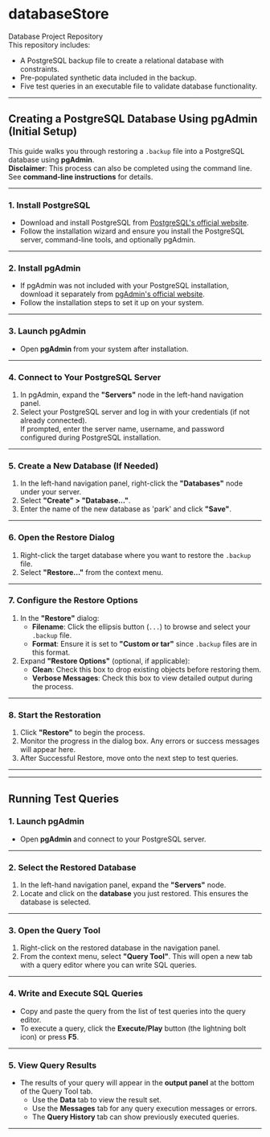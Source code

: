 # databaseStore
Database Project Repository  
This repository includes:
- A PostgreSQL backup file to create a relational database with constraints.
- Pre-populated synthetic data included in the backup.
- Five test queries in an executable file to validate database functionality.

---

## **Creating a PostgreSQL Database Using pgAdmin (Initial Setup)**

This guide walks you through restoring a `.backup` file into a PostgreSQL database using **pgAdmin**.  
**Disclaimer**: This process can also be completed using the command line. See **command-line instructions** for details.

---

### **1. Install PostgreSQL**
- Download and install PostgreSQL from [PostgreSQL's official website](https://www.postgresql.org/download/).
- Follow the installation wizard and ensure you install the PostgreSQL server, command-line tools, and optionally pgAdmin.

---

### **2. Install pgAdmin**
- If pgAdmin was not included with your PostgreSQL installation, download it separately from [pgAdmin's official website](https://www.pgadmin.org/download/).
- Follow the installation steps to set it up on your system.

---

### **3. Launch pgAdmin**
- Open **pgAdmin** from your system after installation.

---

### **4. Connect to Your PostgreSQL Server**
1. In pgAdmin, expand the **"Servers"** node in the left-hand navigation panel.
2. Select your PostgreSQL server and log in with your credentials (if not already connected).  
   If prompted, enter the server name, username, and password configured during PostgreSQL installation.

---

### **5. Create a New Database (If Needed)**
1. In the left-hand navigation panel, right-click the **"Databases"** node under your server.
2. Select **"Create" > "Database…"**.
3. Enter the name of the new database as 'park' and click **"Save"**.

---

### **6. Open the Restore Dialog**
1. Right-click the target database where you want to restore the `.backup` file.
2. Select **"Restore…"** from the context menu.

---

### **7. Configure the Restore Options**
1. In the **"Restore"** dialog:
   - **Filename**: Click the ellipsis button (`...`) to browse and select your `.backup` file.
   - **Format**: Ensure it is set to **"Custom or tar"** since `.backup` files are in this format.
2. Expand **"Restore Options"** (optional, if applicable):
   - **Clean**: Check this box to drop existing objects before restoring them.
   - **Verbose Messages**: Check this box to view detailed output during the process.

---

### **8. Start the Restoration**
1. Click **"Restore"** to begin the process.
2. Monitor the progress in the dialog box. Any errors or success messages will appear here.
3. After Successful Restore, move onto the next step to test queries.

---

---

## **Running Test Queries**

### **1. Launch pgAdmin**
- Open **pgAdmin** and connect to your PostgreSQL server.

---

### **2. Select the Restored Database**
1. In the left-hand navigation panel, expand the **"Servers"** node.
2. Locate and click on the **database** you just restored. This ensures the database is selected.

---

### **3. Open the Query Tool**
1. Right-click on the restored database in the navigation panel.
2. From the context menu, select **"Query Tool"**. This will open a new tab with a query editor where you can write SQL queries.

---

### **4. Write and Execute SQL Queries**
- Copy and paste the query from the list of test queries into the query editor.
- To execute a query, click the **Execute/Play** button (the lightning bolt icon) or press **F5**.

---

### **5. View Query Results**
- The results of your query will appear in the **output panel** at the bottom of the Query Tool tab.
  - Use the **Data** tab to view the result set.
  - Use the **Messages** tab for any query execution messages or errors.
  - The **Query History** tab can show previously executed queries.

---

